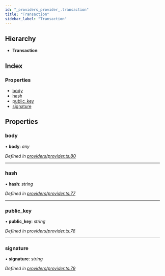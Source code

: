 ```yaml
---
id: "_providers_provider_.transaction"
title: "Transaction"
sidebar_label: "Transaction"
---
```


## Hierarchy

* **Transaction**

## Index

### Properties

* [body](_providers_provider_.transaction.md#body)
* [hash](_providers_provider_.transaction.md#hash)
* [public_key](_providers_provider_.transaction.md#public_key)
* [signature](_providers_provider_.transaction.md#signature)

## Properties

###  body

• **body**: *any*

*Defined in [providers/provider.ts:80](https://github.com/nearprotocol/nearlib/blob/57ba3df/src.ts/providers/provider.ts#L80)*

___

###  hash

• **hash**: *string*

*Defined in [providers/provider.ts:77](https://github.com/nearprotocol/nearlib/blob/57ba3df/src.ts/providers/provider.ts#L77)*

___

###  public_key

• **public_key**: *string*

*Defined in [providers/provider.ts:78](https://github.com/nearprotocol/nearlib/blob/57ba3df/src.ts/providers/provider.ts#L78)*

___

###  signature

• **signature**: *string*

*Defined in [providers/provider.ts:79](https://github.com/nearprotocol/nearlib/blob/57ba3df/src.ts/providers/provider.ts#L79)*
